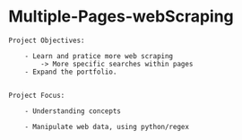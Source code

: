 # Multiple-Pages-webScraping

	Project Objectives:

		- Learn and pratice more web scraping
			-> More specific searches within pages
		- Expand the portfolio.
		
		
	Project Focus:

		- Understanding concepts
			
		- Manipulate web data, using python/regex
